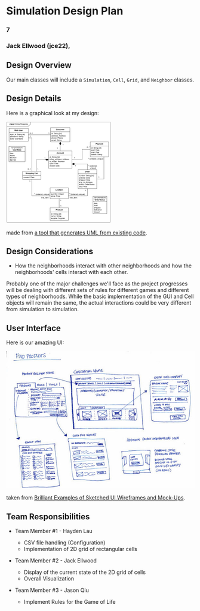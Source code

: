 # Simulation Design Plan
### 7
### Jack Ellwood (jce22), 


## Design Overview

Our main classes will include a `Simulation`, `Cell`, `Grid`, and `Neighbor` classes.

## Design Details

Here is a graphical look at my design:

![This is cool, too bad you can't see it](online-shopping-uml-example.png "An initial UI")

made from [a tool that generates UML from existing code](http://staruml.io/).


## Design Considerations

* How the neighborhoods interact with other neighborhoods and how the neighborhoods' cells interact with each other.

 Probably one of the major challenges we'll face as the project progresses will be dealing with different
 sets of rules for different games and different types of neighborhoods.  While the basic implementation
 of the GUI and Cell objects will remain the same, the actual interactions could be very different
 from simulation to simulation.


## User Interface

Here is our amazing UI:

![This is cool, too bad you can't see it](29-sketched-ui-wireframe.jpg "An alternate design")

taken from [Brilliant Examples of Sketched UI Wireframes and Mock-Ups](https://onextrapixel.com/40-brilliant-examples-of-sketched-ui-wireframes-and-mock-ups/).


## Team Responsibilities

 * Team Member #1 - Hayden Lau
    * CSV file handling (Configuration)
    * Implementation of 2D grid of rectangular cells
    
 * Team Member #2 - Jack Ellwood
    * Display of the current state of the 2D grid of cells
    * Overall Visualization
     
 * Team Member #3 - Jason Qiu
    * Implement Rules for the Game of Life